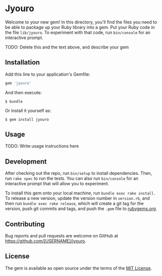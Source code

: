 # Jyouro

Welcome to your new gem! In this directory, you'll find the files you need to be able to package up your Ruby library into a gem. Put your Ruby code in the file `lib/jyouro`. To experiment with that code, run `bin/console` for an interactive prompt.

TODO: Delete this and the text above, and describe your gem

## Installation

Add this line to your application's Gemfile:

```ruby
gem 'jyouro'
```

And then execute:

    $ bundle

Or install it yourself as:

    $ gem install jyouro

## Usage

TODO: Write usage instructions here

## Development

After checking out the repo, run `bin/setup` to install dependencies. Then, run `rake spec` to run the tests. You can also run `bin/console` for an interactive prompt that will allow you to experiment.

To install this gem onto your local machine, run `bundle exec rake install`. To release a new version, update the version number in `version.rb`, and then run `bundle exec rake release`, which will create a git tag for the version, push git commits and tags, and push the `.gem` file to [rubygems.org](https://rubygems.org).

## Contributing

Bug reports and pull requests are welcome on GitHub at https://github.com/[USERNAME]/jyouro.

## License

The gem is available as open source under the terms of the [MIT License](https://opensource.org/licenses/MIT).

